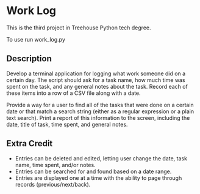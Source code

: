 # Work Log

This is the third project in Treehouse Python tech degree.

To use run work_log.py

## Description

Develop a terminal application for logging what work someone did on a certain day. The script should ask for a task name, 
how much time was spent on the task, and any general notes about the task. Record each of these items into a row of a 
CSV file along with a date.

Provide a way for a user to find all of the tasks that were done on a certain date or that match a search string 
(either as a regular expression or a plain text search). 
Print a report of this information to the screen, including the date, title of task, time spent, and general notes.

## Extra Credit

- Entries can be deleted and edited, 
letting user change the date, task name, time spent, 
and/or notes.
- Entries can be searched for and found based on a date range.
- Entries are displayed one at a time 
with the ability to page through records (previous/next/back).
